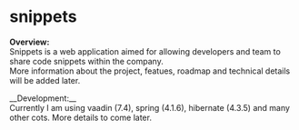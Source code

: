 # snippets

__Overview:__<br>
Snippets is a web application aimed for allowing developers and team to share code snippets within the company.<br>
More information about the project, featues, roadmap and technical details will be added later.

<p>
__Development:__<br>
Currently I am using vaadin (7.4), spring (4.1.6), hibernate (4.3.5) and many other cots. More details to come later.
</p>
